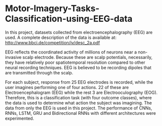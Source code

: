 # Motor-Imagery-Tasks-Classification-using-EEG-data

In this project, datasets collected from electroencephalography (EEG) are used. A complete description of the data is available at: http://www.bbci.de/competition/iv/desc_2a.pdf

EEG reflects the coordinated activity of millions of neurons near a non-invasive scalp electrode. Because these are scalp potentials, necessarily, they have relatively poor spatiotemporal resolution compared to other neural recording techniques. EEG is believed to be recording dipoles that are transmitted through the scalp.

For each subject, response from 25 EEG electrodes is recorded, while the user imagines performing one of four actions. 22 of these are Electroencephalogram (EEG) while the rest 3 are Electrooculography (EOG). Therefore, this is a classification task (with four outcome classes), where the data is used to determine what action the subject was imagining. The data from only the EEG is used in this project. The performance of CNNs, RNNs, LSTM, GRU and Bidirectional RNNs with different architectures were experimented.
